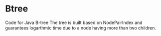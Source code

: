 # Btree
Code for Java B-tree
The tree is built based on NodePairIndex and guarantees logarthmic time due to a node having more than two children. 
